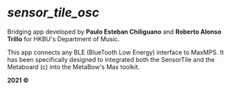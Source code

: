 # _sensor_tile_osc_

Bridging app developed by **Paulo Esteban Chiliguano** and **Roberto Alonso Trillo** for HKBU's Department of Music.

This app connects any BLE (BlueTooth Low Energy) interface to MaxMPS. It has been specifically designed to integrated both the SensorTile and the Metaboard (c) into the MetaBow's Max toolkit. 

**2021 ©**

